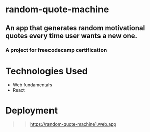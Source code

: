 # random-quote-machine
## An app that generates random motivational quotes every time user wants a new one. 
### A project for freecodecamp certification

# Technologies Used
* Web fundamentals
* React

# Deployment
>> https://random-quote-machine1.web.app